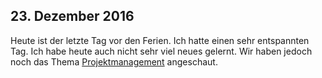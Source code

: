 ## 23. Dezember 2016
Heute ist der letzte Tag vor den Ferien. Ich hatte einen sehr entspannten Tag. Ich habe heute auch nicht sehr viel neues gelernt. Wir haben jedoch noch das Thema [Projektmanagement](/de/module/431/projektmanagement) angeschaut.
